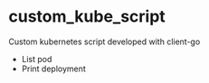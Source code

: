 # custom_kube_script

Custom kubernetes script developed with client-go

* List pod
* Print deployment
